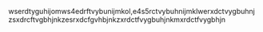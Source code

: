 wserdtyguhijomws4edrftvybunijmkol,e4s5rctvybuhnijmklwerxdctvygbuhnj
zsxdrcftvgbhjnkzesrxdcfgvhbjnkzxrdctfvygbuhjnkmxrdctfvygbhjn